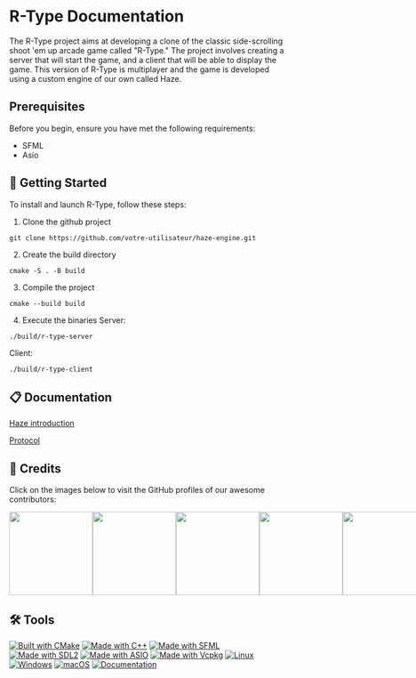 # R-Type Documentation

The R-Type project aims at developing a clone of the classic side-scrolling shoot 'em up arcade game called "R-Type."
The project involves creating a server that will start the game, and a client that will be able to display the game.
This version of R-Type is multiplayer and the game is developed using a custom engine of our own called Haze.

## Prerequisites

Before you begin, ensure you have met the following requirements:

- SFML
- Asio

## 🚀 Getting Started

To install and launch R-Type, follow these steps:

1. Clone the github project

```
git clone https://github.com/votre-utilisateur/haze-engine.git
```

2. Create the build directory

```
cmake -S . -B build
```

3. Compile the project

```
cmake --build build
```

4. Execute the binaries
   Server:

```
./build/r-type-server
```

Client:

```
./build/r-type-client
```

## 📋 Documentation

[Haze introduction](https://rclovis.github.io/R-Type-Documentation/Haze/ComponentArray/)

[Protocol](https://rclovis.github.io/R-Type-Documentation/Protocol/Component%20Data/)

## 👤 Credits

Click on the images below to visit the GitHub profiles of our awesome contributors:

<div style="display: flex; justify-content: space-between;">
    <a href="https://github.com/EstusSipper">
        <img src="https://media.licdn.com/dms/image/C4E03AQF6AIitN8q7cg/profile-displayphoto-shrink_400_400/0/1651531289334?e=1703721600&v=beta&t=nCsDz0wBgls-nLvLAzpAZqELOfTItPVJtoWJwRtmSGk" width="150" height="150">
    </a>
    <a href="https://github.com/rclovis">
        <img src="https://avatars.githubusercontent.com/u/91875893?v=4" width="150" height="150">
    </a>
    <a href="https://github.com/NielsOuvrard">
        <img src="https://avatars.githubusercontent.com/u/91876336?v=4" width="150" height="150">
    </a>
    <a href="https://github.com/CorentinFortes">
        <img src="https://avatars.githubusercontent.com/u/91876233?v=4" width="150" height="150">
    </a>
    <a href="https://github.com/AngeloZhou22">
        <img src="https://avatars.githubusercontent.com/u/91876442?s=400&u=e17541db376ba488505351104ee598772dbe67a2&v=4" width="150" height="150">
    </a>
</div>

## 🛠️ Tools

[![Built with CMake](https://img.shields.io/badge/Built%20with-CMake-1f425f.svg)](https://cmake.org/) [![Made with C++](https://img.shields.io/badge/Made%20with-C%2B%2B-9683EC.svg)](https://en.cppreference.com/w/cpp/17) [![Made with SFML](https://img.shields.io/badge/Made%20with-SFML-009688.svg)](https://www.sfml-dev.org/) [![Made with SDL2](https://img.shields.io/badge/Made%20with-SDL2-orange.svg)](https://libsdl.org/) [![Made with ASIO](https://img.shields.io/badge/Made%20with-ASIO-yellow.svg)](https://think-async.com/Asio/) [![Made with Vcpkg](https://img.shields.io/badge/Made%20with-Vcpkg-7056bf.svg)](https://vcpkg.io/)
[![Linux](https://img.shields.io/badge/Linux-Supported-brightgreen.svg)](https://www.linux.org/) [![Windows](https://img.shields.io/badge/Windows-Supported-brightgreen.svg)](https://www.microsoft.com/en-us/windows) [![macOS](https://img.shields.io/badge/macOS-Supported-brightgreen.svg)](https://www.apple.com/macos) [![Documentation](https://img.shields.io/badge/Documentation-Yes-brightgreen.svg)](https://rclovis.github.io/R-Type-Documentation/)
